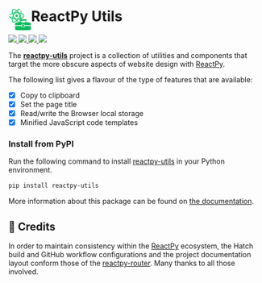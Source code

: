 # <img src="https://raw.githubusercontent.com//stevej2608/reactpy-utils/main/docs/src/assets/image/logo-toolbox.svg" align="left" height="45"/> ReactPy Utils

<p>
    <a href="https://github.com/stevej2608/reactpy-utils/actions/workflows/test-src.yml">
        <img src="https://github.com/stevej2608/reactpy-utils/actions/workflows/test-src.yml/badge.svg">
    </a>
    <a href="https://pypi.python.org/pypi/reactpy-utils">
        <img src="https://img.shields.io/pypi/v/reactpy-utils.svg?label=PyPI">
    </a>
    <a href="https://github.com/stevej2608/reactpy-utils/blob/main/LICENSE.md">
        <img src="https://img.shields.io/badge/License-MIT-purple.svg">
    </a>
    <a href="https://stevej2608.github.io/reactpy-utils/develop">
        <img src="https://img.shields.io/website?down_message=offline&label=Docs&logo=read%20the%20docs&logoColor=white&up_message=online&url=https%3A%2F%2Fstevej2608.github.io%2Freactpy-utils%2F">
    </a>
</p>

The **[reactpy-utils]** project is a collection of utilities and components that target the more obscure aspects
of website design with [ReactPy]. 

The following list gives a flavour of the type of features that are available:

- [X] Copy to clipboard
- [X] Set the page title
- [X] Read/write the Browser local storage 
- [X] Minified JavaScript code templates

### Install from PyPI

Run the following command to install [reactpy-utils] in your Python environment.

```bash linenums="0"
pip install reactpy-utils
```

More information about this package can be found on [the documentation](https://stevej2608.github.io/reactpy-utils/latest/).

## 🙏 Credits

In order to maintain consistency within the [ReactPy] ecosystem, the Hatch build and GitHub workflow 
configurations and the project documentation layout conform those of the [reactpy-router]. Many thanks to 
all those involved.

[reactpy-utils]: https://pypi.org/project/reactpy-utils/
[reactpy-router]: https://github.com/reactive-python/reactpy-router
[ReactPy]: https://reactpy.dev/docs/index.html

